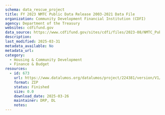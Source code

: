 ```yaml
---
schema: data_rescue_project 
title: FY 2023 NMTC Public Data Release 2003-2021 Data File
organization: Community Development Financial Institution (CDFI)
agency: Department of the Treasury
websites: cdfifund.gov
data_source: https://www.cdfifund.gov/sites/cdfi/files/2023-08/NMTC_Public_Data_Release_includes_FY_2021_Data_final.xlsx
description: 
last_modified: 2025-03-31
metadata_available: No
metadata_url: 
category:
  - Housing & Community Development 
  - Finance & Budget 
resources:
  - id: 673
    url: https://www.datalumos.org/datalumos/project/224381/version/V1/view
    format: ZIP
    status: Finished
    size: 0.0
    download_date: 2025-03-26
    maintainer: DRP, DL
    notes: 
---
```

